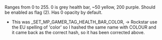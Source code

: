 Ranges from 0 to 255. 0 is grey health bar, ~50 yellow, 200 purple.
Should be enabled as flag (2). Has 0 opacity by default.

- This was _SET_MP_GAMER_TAG_HEALTH_BAR_COLOR,
-> Rockstar use the EU spelling of 'color' so I hashed the same name with COLOUR and it came back as the correct hash, so it has been corrected above.